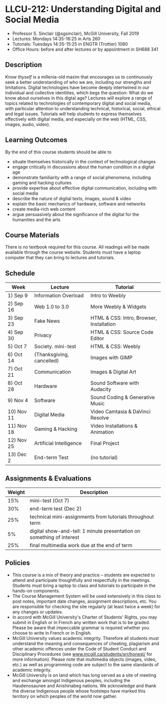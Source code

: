 # LLCU-212: Understanding Digital and Social Media

* Professor S. Sinclair (@sgsinclair), McGill University, Fall 2019
* Lectures: Mondays 14:35-16:25 in Arts 260 
* Tutorials: Tuesdays 14:35-15:25 in ENGTR (Trottier) 1080
* Office Hours: before and after lectures or by appointment in SH688 341

## Description

*Know thyself* is a millenia-old maxim that encourages us to continuously seek a better understanding of who we are, including our strengths and limitations. Digital technologies have become deeply intertwined in our individual and collective identities, which begs the question: What do we know about ourselves in this digtal age? Lectures will explore a range of topics related to technologies of contemporary digital and social media, with particular attention to understanding technical, historical, social, ethical and legal issues. Tutorials will help students to express themselves effectively with digital media, and especially on the web (HTML, CSS, images, audio, video).

## Learning Outcomes

By the end of this course students should be able to

* situate themselves historically in the context of technological changes
* engage critically in discussions about the human condition in a digital age
* demonstrate familiarity with a range of social phenomena, including gaming and hacking cultures
* provide expertise about effective digital communication, including with social media
* describe the nature of digital texts, images, sound & video
* explain the basic mechanics of hardware, software and networks
* create media-rich web content
* argue persuasively about the significance of the digital for the humanities and the arts

## Course Materials

There is no textbook required for this course. All readings will be made available through the course website. Students must have a laptop computer that they can bring to lectures and tutorials.

## Schedule

| Week       | Lecture                   | Tutorial                                 |
| ---------- | ------------------------- | ---------------------------------------- |
| 1) Sep 9   | Information Overload      | Intro to Weebly                          |
| 2) Sep 16  | Web 1.0 to 3.0            | More Weebly & Widgets                    |
| 3) Sep 23  | Fake News                 | HTML & CSS: Intro, Browser, Installation |
| 4) Sep 30  | Privacy                   | HTML & CSS: Source Code Editor           |
| 5) Oct 7   | Society. mini-test        | HTML & CSS: Weebly                       |
| 6) Oct 14  | (Thanksgiving, cancelled) | Images with GIMP                         |
| 7) Oct 21  | Communication             | Images & Digital Art                     |
| 8) Oct 28  | Hardware                  | Sound Software with Audacity             |
| 9) Nov 4   | Software                  | Sound Coding & Generative Music          |
| 10) Nov 11 | Digital Media             | Video  Camtasia & DaVinci Resolve        |
| 11) Nov 18 | Gaming & Hacking          | Video Installations & Animation             |
| 12) Nov 25 | Artificial Intelligence   | Final Project                            |
| 13) Dec 2  | End-term Test             | (no tutorial)                            |


## Assignments & Evaluations

| Weight | Description |
| ------ | ----------- |
| 15%    | mini-test (Oct 7) |
| 30%    | end-term test (Dec 2) |
| 25%    | technical mini-assignments from tutorials throughout term |
| 5%     | digital show-and-tell: 1 minute presentation on something of interest |
| 25%    | final multimedia work due at the end of term |

## Policies

* This course is a mix of theory and practice – students are expected to attend and participate thoughtfully and respectfully in the meetings. Students must bring a laptop to class and tutorials to participate in the hands-on components.
* The Course Management System will be used extensively in this class to post notes, important date changes, assignment descriptions, etc. You are responsible for checking the site regularly (at least twice a week) for any changes or updates.
* In accord with McGill University's Charter of Students' Rights, you may submit in English or in French any written work that is to be graded. Please be aware that impeccable grammar is required whether you choose to write in French or in English.
* McGill University values academic integrity. Therefore all students must understand the meaning and consequences of cheating, plagiarism and other academic offences under the Code of Student Conduct and Disciplinary Procedures (see www.mcgill.ca/students/srr/honest/ for more information). Please note that multimedia objects (images, video, etc.) as well as programming code are subject to the same standards of academic integrity.
* McGill University is on land which has long served as a site of meeting and exchange amongst Indigenous peoples, including the Haudenosaunee and Anishinabeg nations. We acknowledge and thank the diverse Indigenous people whose footsteps have marked this territory on which peoples of the world now gather.
